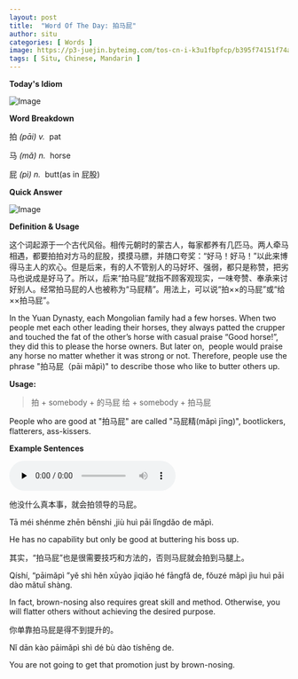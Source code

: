 ```yaml
---
layout: post
title:  "Word Of The Day: 拍马屁"
author: situ
categories: [ Words ]
image: https://p3-juejin.byteimg.com/tos-cn-i-k3u1fbpfcp/b395f74151f74a94812478e39cd8d746~tplv-k3u1fbpfcp-zoom-1.image
tags: [ Situ, Chinese, Mandarin ]
---
```


**Today's Idiom**

![Image](https://p3-juejin.byteimg.com/tos-cn-i-k3u1fbpfcp/7e00bd2854494bfc8cda1245f7dc993a~tplv-k3u1fbpfcp-zoom-1.image)

**Word Breakdown** 

拍 *(pāi) v.*  pat

马 *(mǎ) n.*  horse

屁 *(pì) n.*  butt(as in 屁股)

**Quick Answer**

![Image](https://p3-juejin.byteimg.com/tos-cn-i-k3u1fbpfcp/b395f74151f74a94812478e39cd8d746~tplv-k3u1fbpfcp-zoom-1.image)

**Definition & Usage**

这个词起源于一个古代风俗。相传元朝时的蒙古人，每家都养有几匹马。两人牵马相遇，都要拍拍对方马的屁股，摸摸马膘，并随口夸奖：“好马！好马！”以此来博得马主人的欢心。但是后来，有的人不管别人的马好坏、强弱，都只是称赞，把劣马也说成是好马了。所以，后来“拍马屁”就指不顾客观现实，一味夸赞、奉承来讨好别人。经常拍马屁的人也被称为“马屁精”。用法上，可以说“拍××的马屁”或“给××拍马屁”。

In the Yuan Dynasty, each Mongolian family had a few horses. When two people met each other leading their horses, they always patted the crupper and touched the fat of the other’s horse with casual praise “Good horse!”, they did this to please the horse owners. But later on,  people would praise any horse no matter whether it was strong or not. Therefore, people use the phrase "拍马屁（pāi mǎpì)" to describe those who like to butter others up. 

**Usage:**

> 拍 + somebody + 的马屁
> 给 + somebody + 拍马屁

People who are good at "拍马屁" are called "马屁精(mǎpì jīng)", bootlickers, flatterers, ass-kissers.   

**Example Sentences**

<audio id="audio" controls="" preload="none">
  <source id="mp3" src="https://i.cdnl.ink/paimapi.mp3">
</audio>

他没什么真本事，就会拍领导的马屁。

Tā méi shénme zhēn běnshi ,jiù huì pāi lǐngdǎo de mǎpì.

He has no capability but only be good at buttering his boss up.  

其实，“拍马屁”也是很需要技巧和方法的，否则马屁就会拍到马腿上。

Qíshí, “pāimǎpì ”yě shì hěn xūyào jìqiǎo hé fāngfǎ de, fǒuzé mǎpì jìu huì pāi dào mǎtuǐ shàng.

In fact, brown-nosing also requires great skill and method. Otherwise, you will flatter others without achieving the desired purpose.  

你单靠拍马屁是得不到提升的。

Nǐ dān kào pāimǎpì shì dé bù dào tíshēng de. 

You are not going to get that promotion just by brown-nosing.

